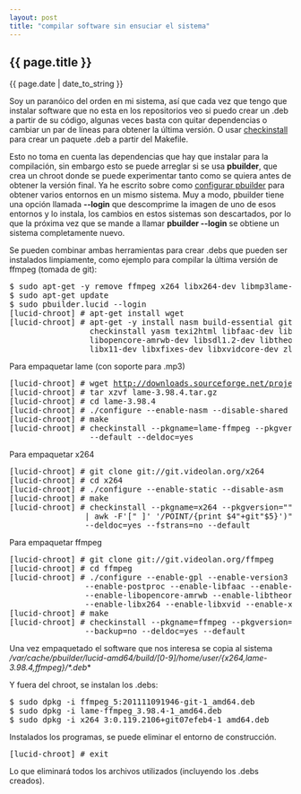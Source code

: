 ```yaml
---
layout: post
title: "compilar software sin ensuciar el sistema"
---
```


## {{ page.title }}

<p class="date">{{ page.date | date_to_string }}</p>

Soy un paranóico del orden en mi sistema, así que cada vez que tengo que instalar software que no esta en los repositorios veo si puedo crear un .deb a partir de su código, algunas veces basta con quitar dependencias o cambiar un par de líneas para obtener la última versión. O usar [checkinstall](http://asic-linux.com.mx/%7Eizto/checkinstall/) para crear un paquete .deb a partir del Makefile.

Esto no toma en cuenta las dependencias que hay que instalar para la compilación, sin embargo esto se puede arreglar si se usa **pbuilder**, que crea un chroot donde se puede experimentar tanto como se quiera antes de obtener la versión final. Ya he escrito sobre como [configurar pbuilder](https://viajemotu.wordpress.com/2010/08/10/notas-sobre-pbuilder) para obtener varios entornos en un mismo sistema. Muy a modo, pbuilder tiene una opción llamada **--login** que descomprime la imagen de uno de esos entornos y lo instala, los cambios en estos sistemas son descartados, por lo que la próxima vez que se mande a llamar **pbuilder --login** se obtiene un sistema completamente nuevo.

Se pueden combinar ambas herramientas para crear .debs que pueden ser instalados limpiamente, como ejemplo para compilar la última versión de ffmpeg (tomada de git):

<pre class="sh_sh">
$ sudo apt-get -y remove ffmpeg x264 libx264-dev libmp3lame-dev 
$ sudo apt-get update
$ sudo pbuilder.lucid --login
[lucid-chroot] # apt-get install wget
[lucid-chroot] # apt-get -y install nasm build-essential git-core \
                 checkinstall yasm texi2html libfaac-dev libopencore-amrnb-dev     \
                 libopencore-amrwb-dev libsdl1.2-dev libtheora-dev libvorbis-dev   \
                 libx11-dev libxfixes-dev libxvidcore-dev zlib1g-dev
</pre>

Para empaquetar lame (con soporte para .mp3)

<pre class="sh_sh">
[lucid-chroot] # wget <a href="http://downloads.sourceforge.net/project/lame/lame/3.98.4/lame-3.98.4.tar.gz" target="_blank">http://downloads.sourceforge.net/project/lame/.../lame-3.98.4.tar.gz</a>
[lucid-chroot] # tar xzvf lame-3.98.4.tar.gz 
[lucid-chroot] # cd lame-3.98.4
[lucid-chroot] # ./configure --enable-nasm --disable-shared
[lucid-chroot] # make 
[lucid-chroot] # checkinstall --pkgname=lame-ffmpeg --pkgversion="3.98.4" --backup=no\
                 --default --deldoc=yes
</pre>

Para empaquetar x264

<pre class="sh_sh">
[lucid-chroot] # git clone git://git.videolan.org/x264
[lucid-chroot] # cd x264
[lucid-chroot] # ./configure --enable-static --disable-asm
[lucid-chroot] # make
[lucid-chroot] # checkinstall --pkgname=x264 --pkgversion=""3:$(./version.sh \
                | awk -F'[" ]' '/POINT/{print $4"+git"$5}')"" --backup=no \
                --deldoc=yes --fstrans=no --default
</pre>

Para empaquetar ffmpeg

<pre class="sh_sh">
[lucid-chroot] # git clone git://git.videolan.org/ffmpeg
[lucid-chroot] # cd ffmpeg
[lucid-chroot] # ./configure --enable-gpl --enable-version3 --enable-nonfree \
                --enable-postproc --enable-libfaac --enable-libopencore-amrnb \
                --enable-libopencore-amrwb --enable-libtheora --enable-libvorbis \
                --enable-libx264 --enable-libxvid --enable-x11grab --enable-libmp3lame
[lucid-chroot] # make
[lucid-chroot] # checkinstall --pkgname=ffmpeg --pkgversion="5:$(./version.sh)" \
                --backup=no --deldoc=yes --default
</pre>

Una vez empaquetado el software que nos interesa se copia al sistema **/var/cache/pbuilder/lucid-amd64/build/[0-9*]/home/user/{x264,lame-3.98.4,ffmpeg}/*.deb**

Y fuera del chroot, se instalan los .debs:

<pre class="sh_sh">
$ sudo dpkg -i ffmpeg_5:201111091946-git-1_amd64.deb
$ sudo dpkg -i lame-ffmpeg_3.98.4-1_amd64.deb
$ sudo dpkg -i x264_3:0.119.2106+git07efeb4-1_amd64.deb
</pre>

Instalados los programas, se puede eliminar el entorno de construcción.

<pre class="sh_sh">
[lucid-chroot] # exit
</pre>

Lo que eliminará todos los archivos utilizados (incluyendo los .debs creados).
